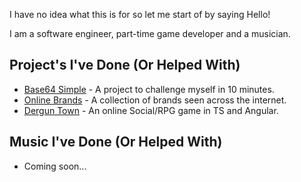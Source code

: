 I have no idea what this is for so let me start of by saying Hello!

I am a software engineer, part-time game developer and a musician.

## Project's I've Done (Or Helped With)
- [Base64 Simple](/base64-simple) - A project to challenge myself in 10 minutes.
- [Online Brands](/OnlineBrands) - A collection of brands seen across the internet.
- [Dergun Town](https://derguns.town) - An online Social/RPG game in TS and Angular. 

## Music I've Done (Or Helped With)
- Coming soon...
